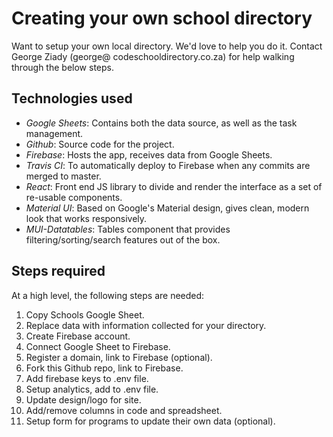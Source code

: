 # Creating your own school directory

Want to setup your own local directory. We'd love to help you do it. Contact George Ziady (george@ codeschooldirectory.co.za) for help walking through the below steps.

## Technologies used
- *Google Sheets*: Contains both the data source, as well as the task management.
- *Github*: Source code for the project.
- *Firebase*: Hosts the app, receives data from Google Sheets.
- *Travis CI*: To automatically deploy to Firebase when any commits are merged to master.
- *React*: Front end JS library to divide and render the interface as a set of re-usable components.
- *Material UI*: Based on Google's Material design, gives clean, modern look that works responsively.
- *MUI-Datatables*: Tables component that provides filtering/sorting/search features out of the box.

## Steps required
At a high level, the following steps are needed:

1. Copy Schools Google Sheet.
2. Replace data with information collected for your directory.
3. Create Firebase account.
4. Connect Google Sheet to Firebase.
5. Register a domain, link to Firebase (optional).
6. Fork this Github repo, link to Firebase.
7. Add firebase keys to .env file.
8. Setup analytics, add to .env file.
9. Update design/logo for site.
10. Add/remove columns in code and spreadsheet.
10. Setup form for programs to update their own data (optional).
